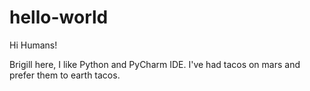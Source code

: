 # hello-world

Hi Humans!

Brigill here, I like Python and PyCharm IDE.
I've had tacos on mars and prefer them to earth tacos.
